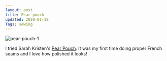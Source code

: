 ```yaml
---
layout: post
title: Pear pouch
updated: 2020-01-19
Tags: sewing
---
```


![pear-pouch-1](https://caitlinmeyer.github.io/project-log/images/pear-pouch-1.JPG)

I tried Sarah Kristen's [Pear Pouch](https://sarkirsten.com/blog/2018/9/5/pear-pouch-free-sewing-pattern). It was my first time doing proper French seams and I love how polished it looks!

